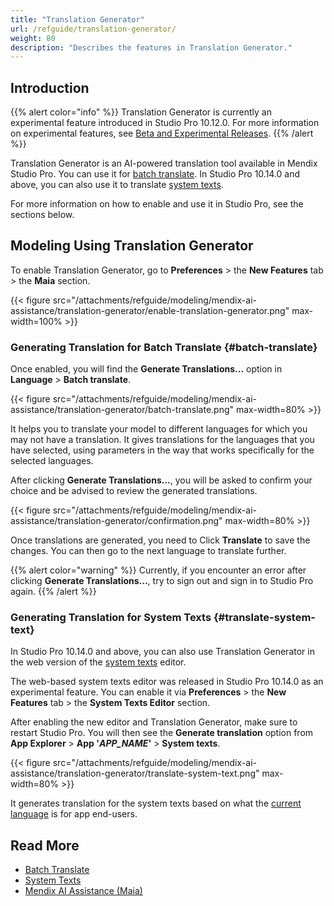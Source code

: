 ```yaml
---
title: "Translation Generator"
url: /refguide/translation-generator/
weight: 80
description: "Describes the features in Translation Generator."
---
```


## Introduction 

{{% alert color="info" %}}
Translation Generator is currently an experimental feature introduced in Studio Pro 10.12.0. For more information on experimental features, see [Beta and Experimental Releases](/releasenotes/beta-features/).
{{% /alert %}}

Translation Generator is an AI-powered translation tool available in Mendix Studio Pro. You can use it for [batch translate](/refguide/batch-translate/). In Studio Pro 10.14.0 and above, you can also use it to translate [system texts](/refguide/system-texts/).

For more information on how to enable and use it in Studio Pro, see the sections below.

## Modeling Using Translation Generator

To enable Translation Generator, go to **Preferences** > the **New Features** tab > the **Maia** section.

{{< figure src="/attachments/refguide/modeling/mendix-ai-assistance/translation-generator/enable-translation-generator.png" max-width=100% >}}

### Generating Translation for Batch Translate {#batch-translate}

Once enabled, you will find the **Generate Translations...** option in **Language** > **Batch translate**. 

{{< figure src="/attachments/refguide/modeling/mendix-ai-assistance/translation-generator/batch-translate.png" max-width=80% >}}

It helps you to translate your model to different languages for which you may not have a translation. It gives translations for the languages that you have selected, using parameters in the way that works specifically for the selected languages.

After clicking **Generate Translations...**, you will be asked to confirm your choice and be advised to review the generated translations.

{{< figure src="/attachments/refguide/modeling/mendix-ai-assistance/translation-generator/confirmation.png" max-width=80% >}}

Once translations are generated, you need to Click **Translate** to save the changes. You can then go to the next language to translate further.

{{% alert color="warning" %}}
Currently, if you encounter an error after clicking **Generate Translations...**, try to sign out and sign in to Studio Pro again.
{{% /alert %}}

### Generating Translation for System Texts {#translate-system-text}

In Studio Pro 10.14.0 and above, you can also use Translation Generator in the web version of the [system texts](/refguide/system-texts/) editor. 

The web-based system texts editor was released in Studio Pro 10.14.0 as an experimental feature. You can enable it via **Preferences** > the **New Features** tab > the **System Texts Editor** section.

After enabling the new editor and Translation Generator, make sure to restart Studio Pro. You will then see the **Generate translation** option from **App Explorer** > **App '*APP_NAME*'** > **System texts**.

{{< figure src="/attachments/refguide/modeling/mendix-ai-assistance/translation-generator/translate-system-text.png" max-width=80% >}}

It generates translation for the system texts based on what the [current language](/refguide/translatable-texts/#current-language) is for app end-users. 

## Read More

* [Batch Translate](/refguide/batch-translate/)
* [System Texts](/refguide/system-texts/)
* [Mendix AI Assistance (Maia)](/refguide/mendix-ai-assistance/)
